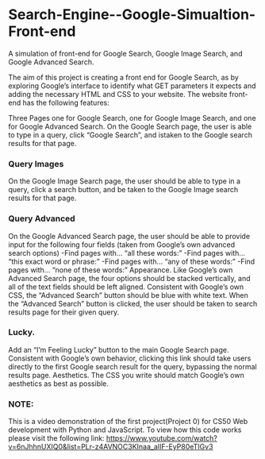 # Search-Engine--Google-Simualtion-Front-end
A simulation of front-end for Google Search, Google Image Search, and Google Advanced Search.
 
The aim of this project is creating a front end for Google Search, as by exploring Google’s interface to identify what GET parameters it expects and adding the necessary HTML and CSS to your website.
The website front-end has the following features:

Three Pages one for Google Search, one for Google Image Search, and one for Google Advanced Search.
On the Google Search page, the user is able to type in a query, click “Google Search”, and istaken to the Google search results for that page.
### Query Images 
On the Google Image Search page, the user should be able to type in a query, click a search button, and be taken to the Google Image search results for that page.
### Query Advanced
On the Google Advanced Search page, the user should be able to provide input for the following four fields (taken from Google’s own advanced search options)
    -Find pages with… “all these words:”
    -Find pages with… “this exact word or phrase:”
    -Find pages with… “any of these words:”
    -Find pages with… “none of these words:”
    Appearance. Like Google’s own Advanced Search page, the four options should be stacked vertically, and all of the text fields should be left aligned.
Consistent with Google’s own CSS, the “Advanced Search” button should be blue with white text. When the “Advanced Search” button is clicked, the user should be taken to search results page for their given query.
### Lucky.
Add an “I’m Feeling Lucky” button to the main Google Search page. Consistent with Google’s own behavior, clicking this link should take users directly to the first Google search result for the query, bypassing the normal results page.
Aesthetics. The CSS you write should match Google’s own aesthetics as best as possible.


### NOTE:
This is a video demonstration of the first project(Project 0) for CS50 Web development with Python and JavaScript.
To view how this code works please visit the following link: https://www.youtube.com/watch?v=6nJhhnUXIQ0&list=PLr-z4AVNOC3KInaa_alIF-EyP80eTIGv3
